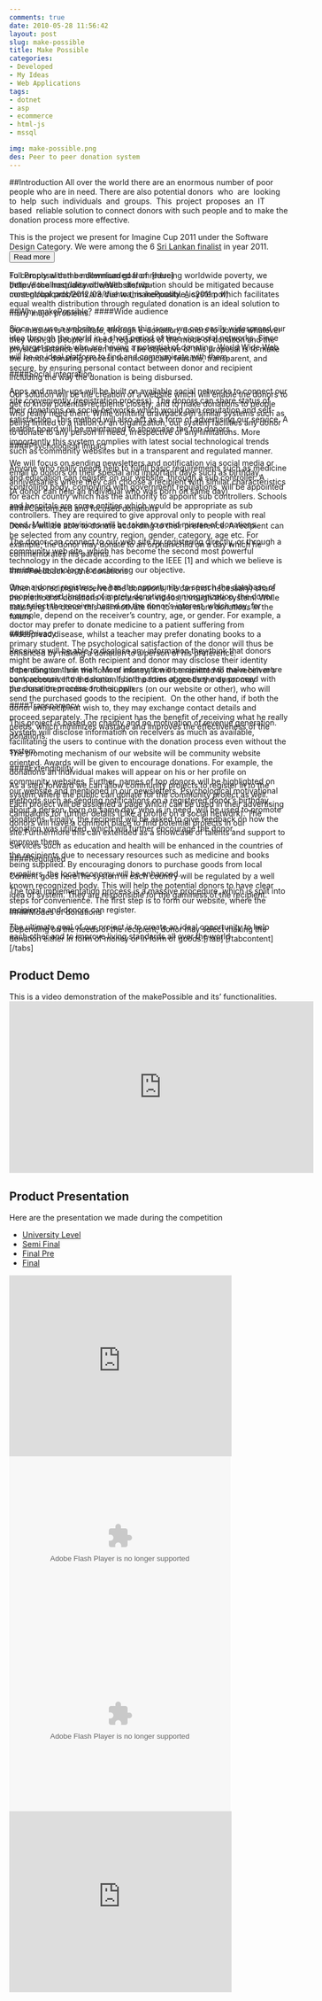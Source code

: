 ```yaml
---
comments: true
date: 2010-05-28 11:56:42
layout: post
slug: make-possible
title: Make Possible
categories:
- Developed
- My Ideas
- Web Applications
tags:
- dotnet
- asp
- ecommerce
- html-js
- mssql

img: make-possible.png
des: Peer to peer donation system
---
```


##Introduction
All over the world there are an enormous number of poor people who are in need. There are also potential donors  who  are  looking  to  help  such  individuals  and  groups.  This  project  proposes  an  IT  based  reliable solution to connect donors with such people and to make the donation process more effective.

<div class="alert alert-info"> This is the project we present for Imagine Cup 2011 under the Software Design Category. We were among the 6 <a href="http://dotnetforum.lk/blogs/wela/archive/2011/04/08/imagine-cup-2011-sri-lanka-6-finalist-teams.aspx">Sri Lankan finalist</a> in year 2011.
</div>

<button type="button" class="btn btn-inverse" data-toggle="collapse" data-target="#demo">
  Read more
</button>

<div id="demo" class="collapse" style="height: 0px;">
<p>To comply with the millennium goal of reducing worldwide poverty, we believe the inequality of wealth distribution should be mitigated because most global problems are due to this inequality. A system which facilitates equal wealth distribution through regulated donation is an ideal solution to many major problems.</p>

<p>Our mission is to facilitate, through e-donation, donors to donate whatever they wish, to people in need, regardless of the mode of donation and the physical distance between them. The objective of this proposal is to make the remote donating process technologically feasible, transparent, and secure, by ensuring personal contact between donor and recipient including the way the donation is being disbursed.</p>

<p>Our solution will be the creation of a website which will enable the donors to get to know potential recipients closely, and to make donations to people who really need them. While omitting drawbacks in similar systems such as being limited to a nation or an organization, our system facilities any donor to donate to any person in need, irrespective of any limitations. More importantly this system complies with latest social technological trends such as community websites but in a transparent and regulated manner.</p>

<p>Anyone who really needs help to fulfill basic requirements such as medicine and education can register on our website, through a sub controller. A controlling body, complying with government regulations, will be appointed for each country which has the authority to appoint sub controllers. Schools and hospitals are some entities which would be appropriate as sub controllers. They are required to give approval only to people with real need. Multiple provisions will be taken to avoid misuse of donations.</p>

<p>The donor can connect to our web site by registering directly, or through a community web site, which has become the second most powerful technology in the decade according to the IEEE [1] and which we believe is the ideal technology for achieving our objective.</p>

<p>Once a donor registers, he has the opportunity to search the database of people in need. Instead of merely donating to an organization, the donor may select the receiver based on the donor’s interest, which may, for example, depend on the receiver’s country, age, or gender. For example, a doctor may prefer to donate medicine to a patient suffering from widespread disease, whilst a teacher may prefer donating books to a primary student. The psychological satisfaction of the donor will thus be enhanced by making a donation to a person of his preference.</p>

<p>If the donation is in the form of money, it will be remitted to the receiver’s bank account. If the donation is in the form of goods the donor may purchase them online from suppliers (on our website or other), who will send the purchased goods to the recipient.  On the other hand, if both the donor and recipient wish to, they may exchange contact details and proceed separately. The recipient has the benefit of receiving what he really needs, which minimizes wastage and improves the effectiveness of the donations.</p>

<p>The promoting mechanism of our website will be community website oriented. Awards will be given to encourage donations. For example, the donations an individual makes will appear on his or her profile on community websites. Further, names of top donors will be highlighted on our website and mentioned in our newsletters. Psychological motivational methods such as sending notifications on a registered donor’s birthday, about a person, born on same day, who is in need, will be used to promote donations. Finally, the recipient will be asked to give feedback on how the donation was utilized, which will further encourage the donor.</p>

<p>Services such as education and health will be enhanced in the countries of the recipients due to necessary resources such as medicine and books being supplied. By encouraging donors to purchase goods from local suppliers, the local economy will be enhanced.</p>

<p>The total implementation process is a massive procedure, which is split into steps for convenience. The first step is to form our website, where the recipients and donors can register.</p>

<p>The ultimate goal of our project is to create an ideal opportunity to help each other and to improve living standards all over the world</p>
</div>

<div class="alert alert-success">Full Proposal can be downloaded from [here](http://localhost/Ideawide/Website/wp-content/uploads/2012/03/Vishwa_makePossible_ic2011.pdf)</div>


##Why makePossible?
####Wide audience

Since we use a website to address this issue, we can easily widespread our idea through the world in a short period of time via social networks. Since we target people who are having a potential of donating, World Wide Web will be an ideal platform to find and communicate with them.

####Social integration

Apps and mash-ups will be built on available social networks to connect our site conveniently (registration process). The donors can share status of their donations on social networks which would gain reputation and self-satisfaction. This method will also act as a form of advertising our service. A leather board will be maintained to showcase the top donors.

####Psychological impact

We will focus on sending newsletters and notification via social media or email to donors on their special and important days such as birthday, anniversaries where they can choose a recipient with similar characteristics (A donor can help an individual who was born on same day)

####Customized and focused donations

Donors will be able to donate according to their preference. A recipient can be selected from any country, region, gender, category, age etc. For example, the donor may donate to an orphan child on a day which he commemorates his parents.

####Feedback on the donations

When the recipient received the donations, he can (not necessary) share the method of donations via pictures or videos, through the system. While satisfying the donor this will motivate him to make more donations in the future.

####Privacy

Receivers will be able to disclose any information they think that donors might be aware of. Both recipient and donor may disclose their identity depending on their wish. More information on recipient will make him more comprehensive to the donor. If both parties agree they may proceed with the donation process on their own.

####Transparency

This project is based on charity and no motivation of revenue generation. System will disclose information on receivers as much as available, facilitating the users to continue with the donation process even without the system.

####Extendibility

As a step forward we can allow community projects to register in to the system where the public can donate for the community project as well. Each project will be assigned a page which can be used in their advertising campaigns for further details (Like a profile on a social network). The donors will have a common place to find potential projects in our site.Furthermore this can extended as a showcase of talents and support to improve them.

####Regulated

Content goes hereThe system in each country will be regulated by a well known recognized body. This will help the potential donors to have clear idea of system. They are responsible for the gaminess of the recipient.

####Modes of donations

Depending on the needs of the recipient, donor may select making the donation either in form of money or in form of goods.[/tab] [/tabcontent] [/tabs]



## Product Demo
This is a video demonstration of the makePossible and its’ functionalities.
<object width="550" height="310" classid="clsid:d27cdb6e-ae6d-11cf-96b8-444553540000" codebase="http://download.macromedia.com/pub/shockwave/cabs/flash/swflash.cab#version=6,0,40,0"><param name="allowFullScreen" value="true" /><param name="allowscriptaccess" value="always" /><param name="src" value="http://www.youtube.com/v/omm69m5ZsNs?version=3&amp;hl=en_GB&amp;rel=0" /><param name="allowfullscreen" value="true" /><embed width="550" height="310" type="application/x-shockwave-flash" src="http://www.youtube.com/v/omm69m5ZsNs?version=3&amp;hl=en_GB&amp;rel=0" allowFullScreen="true" allowscriptaccess="always" allowfullscreen="true" /></object>



## Product Presentation

Here are the presentation we made during the competition

<ul class="nav nav-tabs" id="myTab">
  <li class="active"><a data-toggle="tab" href="#UniversityLevel">University Level</a></li>
  <li><a data-toggle="tab" href="#SemiFinal">Semi Final</a></li>
  <li><a data-toggle="tab" href="#FinalPre">Final Pre</a></li>
  <li><a data-toggle="tab" href="#Final">Final</a></li>
</ul>
 
<div class="tab-content">
  <div class="tab-pane active" id="UniversityLevel">
<iframe style="padding: 0pt; background-color: #fcfcfc;" title="Preview" src="https://r.office.microsoft.com/r/rlidPowerPointEmbed?p1=1&amp;p2=1&amp;p3=SDB2AA807A46056D35%21736&amp;p4=&amp;ak=%21AIKwjxUTldRy-TY&amp;kip=1&amp;authkey=%21AIKwjxUTldRy-TY" frameborder="0" marginwidth="0" marginheight="0" scrolling="no" width="402px" height="327px"></iframe>
  </div>
  <div class="tab-pane" id="SemiFinal">
<object id="prezi_c6ad906b81185496ad17777bdf844637d56db0e0" width="400" height="321" classid="clsid:d27cdb6e-ae6d-11cf-96b8-444553540000" codebase="http://download.macromedia.com/pub/shockwave/cabs/flash/swflash.cab#version=6,0,40,0"><param name="allowfullscreen" value="true" /><param name="allowscriptaccess" value="always" /><param name="flashvars" value="prezi_id=c6ad906b81185496ad17777bdf844637d56db0e0&amp;lock_to_path=0&amp;color=ffffff&amp;autoplay=no&amp;autohide_ctrls=0" /><param name="src" value="http://prezi.com/bin/preziloader.swf" /><embed id="prezi_c6ad906b81185496ad17777bdf844637d56db0e0" width="400" height="321" type="application/x-shockwave-flash" src="http://prezi.com/bin/preziloader.swf" allowfullscreen="true" allowscriptaccess="always" flashvars="prezi_id=c6ad906b81185496ad17777bdf844637d56db0e0&amp;lock_to_path=0&amp;color=ffffff&amp;autoplay=no&amp;autohide_ctrls=0" /></object>
  </div>
  <div class="tab-pane" id="FinalPre">
<object id="prezi_9d5c693f8b335be0de04810f9159d829bb23e9ec" width="400" height="320" classid="clsid:d27cdb6e-ae6d-11cf-96b8-444553540000" codebase="http://download.macromedia.com/pub/shockwave/cabs/flash/swflash.cab#version=6,0,40,0"><param name="allowfullscreen" value="true" /><param name="allowscriptaccess" value="always" /><param name="flashvars" value="prezi_id=9d5c693f8b335be0de04810f9159d829bb23e9ec&amp;lock_to_path=0&amp;color=ffffff&amp;autoplay=no&amp;autohide_ctrls=0" /><param name="src" value="http://prezi.com/bin/preziloader.swf" /><embed id="prezi_9d5c693f8b335be0de04810f9159d829bb23e9ec" width="400" height="320" type="application/x-shockwave-flash" src="http://prezi.com/bin/preziloader.swf" allowfullscreen="true" allowscriptaccess="always" flashvars="prezi_id=9d5c693f8b335be0de04810f9159d829bb23e9ec&amp;lock_to_path=0&amp;color=ffffff&amp;autoplay=no&amp;autohide_ctrls=0" /></object>
  </div>
  <div class="tab-pane" id="Final"><iframe style="padding: 0pt; background-color: #fcfcfc;" title="Preview" src="https://r.office.microsoft.com/r/rlidPowerPointEmbed?p1=1&amp;p2=1&amp;p3=SDB2AA807A46056D35%21762&amp;p4=&amp;ak=%21AHhX5FaIAHDVnRQ&amp;kip=1&amp;authkey=%21AHhX5FaIAHDVnRQ" frameborder="0" marginwidth="0" marginheight="0" scrolling="no" width="402px" height="327px"></iframe>
  </div>
</div>

